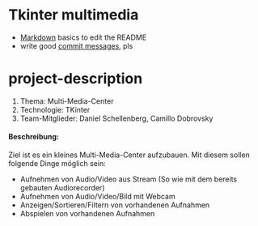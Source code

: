 # Tkinter multimedia


- [Markdown](https://www.markdownguide.org/cheat-sheet) basics to edit the README
- write good [commit messages](https://chris.beams.io/posts/git-commit/), pls


# project-description 
1. Thema: Multi-Media-Center 
2. Technologie: TKinter 
3. Team-Mitglieder: Daniel Schellenberg, Camillo Dobrovsky 

#### Beschreibung: 
Ziel ist es ein kleines Multi-Media-Center aufzubauen. Mit diesem sollen folgende Dinge möglich sein: 
- Aufnehmen von Audio/Video aus Stream (So wie mit dem bereits gebauten Audiorecorder) 
- Aufnehmen von Audio/Video/Bild mit Webcam 
- Anzeigen/Sortieren/Filtern von vorhandenen Aufnahmen 
- Abspielen von vorhandenen Aufnahmen 
